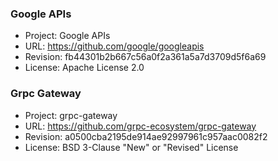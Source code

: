 ### Google APIs

- Project: Google APIs
- URL: https://github.com/google/googleapis
- Revision: fb44301b2b667c56a0f2a361a5a7d3709d5f6a69
- License: Apache License 2.0

### Grpc Gateway 

- Project: grpc-gateway
- URL: https://github.com/grpc-ecosystem/grpc-gateway
- Revision: a0500cba2195de914ae92997961c957aac0082f2
- License: BSD 3-Clause "New" or "Revised" License